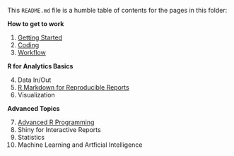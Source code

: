 This `README.md` file is a humble table of contents for the pages in this folder:

**How to get to work**

1. [Getting Started](https://github.com/brandonpope/learningR/blob/master/documentation/Getting-Started.md)
2. [Coding](https://github.com/brandonpope/learningR/blob/master/documentation/Coding.md)
3. [Workflow](https://github.com/brandonpope/learningR/blob/master/documentation/Workflow.md)


**R for Analytics Basics**

4. Data In/Out
5. [R Markdown for Reproducible Reports](https://github.com/brandonpope/learning-R-for-analytics/blob/master/documentation/R-Markdown-for-Reproducible-Reports.md)
6. Visualization


**Advanced Topics**

7. [Advanced R Programming](https://github.com/brandonpope/learning-R-for-analytics/blob/master/documentation/Advanced-R-Programming)
8. Shiny for Interactive Reports
9. Statistics
10. Machine Learning and Artficial Intelligence
